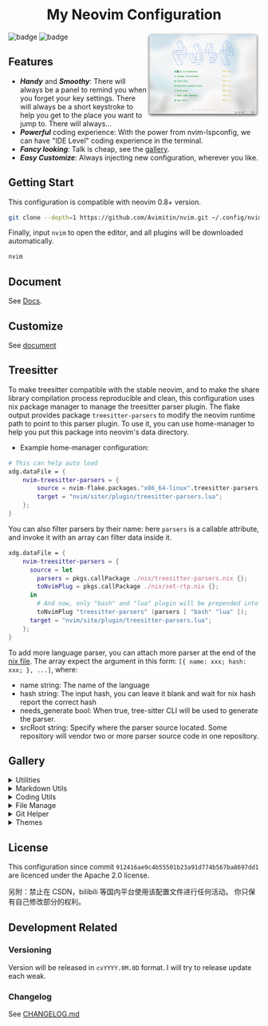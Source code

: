 <h1 align="center">My Neovim Configuration</h1>
<img src="./docs/images/screenshot.png" width="45%" align="right"/>

![badge](https://github.com/avimitin/nvim/actions/workflows/lint.yml/badge.svg)
![badge](https://img.shields.io/github/license/Avimitin/nvim)

## Features

* ***Handy*** and ***Smoothy***: There will always be a panel to remind you
when you forget your key settings. There will always be a short keystroke to help
you get to the place you want to jump to. There will always…
* ***Powerful*** coding experience: With the power from nvim-lspconfig, we can
have "IDE Level" coding experience in the terminal.
* ***Fancy looking***: Talk is cheap, see the [gallery](#Gallery).
* ***Easy Customize***: Always injecting new configuration, wherever you like.

## Getting Start

This configuration is compatible with neovim 0.8+ version.

```bash
git clone --depth=1 https://github.com/Avimitin/nvim.git ~/.config/nvim
```

Finally, input `nvim` to open the editor, and all plugins will be downloaded automatically.

```bash
nvim
```

## Document

See [Docs](https://avimitin.github.io/nvim).

## Customize

See [document](./lua/core/README.md)

## Treesitter

To make treesitter compatible with the stable neovim, and to make the share library compilation process reproducible and clean,
this configuration uses nix package manager to manage the treesitter parser plugin.
The flake output provides package `treesitter-parsers` to modify the neovim runtime path to point to this parser plugin.
To use it, you can use home-manager to help you put this package into neovim's data directory.

- Example home-manager configuration:

```nix
# This can help auto load
xdg.dataFile = {
    nvim-treesitter-parsers = {
        source = nvim-flake.packages."x86_64-linux".treesitter-parsers;
        target = "nvim/siter/plugin/treesitter-parsers.lua";
    };
}
```

You can also filter parsers by their name: here `parsers` is a callable attribute, and invoke it with an array can filter data inside it.

```nix
xdg.dataFile = {
    nvim-treesitter-parsers = {
      source = let
        parsers = pkgs.callPackage ./nix/treesitter-parsers.nix {};
        toNvimPlug = pkgs.callPackage ./nix/set-rtp.nix {};
      in
        # And now, only "bash" and "lua" plugin will be prepended into neovim runtime path
        toNvimPlug "treesitter-parsers" (parsers [ "bash" "lua" ]);
      target = "nvim/site/plugin/treesitter-parsers.lua";
    };
}
```

To add more language parser, you can attach more parser at the end of the [nix file](./nix/treesitter-parsers.nix).
The array expect the argument in this form: `[{ name: xxx; hash: xxx; }, ...]`,
where:

  - name string: The name of the language
  - hash string: The input hash, you can leave it blank and wait for nix hash report the correct hash
  - needs_generate bool: When true, tree-sitter CLI will be used to generate the parser.
  - srcRoot string: Specify where the parser source located. Some repository will vendor two or more parser source code in one repository.

## Gallery

<details>
    <summary markdown="span">Utilities</summary>

| Easy in-file jump                             |
| --------------------------------------------- |
| ![LightSpeed](./docs/images/lightspeed.png)   |

</details>


<details>
    <summary markdown="span">Markdown Utils</summary>

| Markdown Preview                                   |
|----------------------------------------------------|
| ![image](./docs/images/neovim-md.png)              |

| Table                                              |
|----------------------------------------------------|
| ![vim-table-mode-gif](./docs/images/tablemode.gif) |

</details>


<details>
    <summary markdown="span">Coding Utils</summary>

| Diagnostic Panel |
|-----------------|
| ![image](./docs/images/trouble.png)  |

| Code Completion                       |
|---------------------------------------|
| ![coding](./docs/images/nvim-cmp.png) |

| Command Completion                                 |
|----------------------------------------------------|
| ![cmp-cmdline](./docs/images/nvim-cmp-cmdline.png) |

| Inline diagnostic analytics |
|-----------------------------|
| ![lsp-line](./docs/images/inline.png) |

| Signature Help                       |
|--------------------------------------|
| ![lsp-popup](./docs/images/help.png) |

| Code Actions                                    |
|-------------------------------------------------|
| ![lsp-codeaction](./docs/images/codeaction.png) |

| Diagnostic                                      |
|-------------------------------------------------|
| ![lsp-diagnostic](./docs/images/diagnostic.png) |

| Code navigate                          |
|----------------------------------------|
| ![Navigate](./docs/images/def-ref.png) |

| Project grep                                        |
|-----------------------------------------------------|
| ![live-grep](./docs/images/telescope-live-grep.png) |

| Symbol search                                   |
|-------------------------------------------------|
| ![symbols](./docs/images/telescope-symbols.png) |

</details>

<details>
    <summary markdown="span">File Manage</summary>

| nvim-tree                                 |
|-------------------------------------------|
| ![nvim-tree](./docs/images/nvim-tree.png) |

| Find file                                           |
|-----------------------------------------------------|
| ![find-file](./docs/images/telescope-find-file.png) |

</details>

<details>
    <summary markdown="span">Git Helper</summary>

| Fugitive                                       |
|------------------------------------------------|
| ![fugitive](./docs/images/neovim-fugitive.png) |

</details>


<details>
    <summary markdown="span">Themes</summary>

| Kanagawa Theme                          |
|-----------------------------------------|
| ![kanagawa](./docs/images/kanagawa.png) |

</details>

## License

This configuration since commit `912416ae9c4b55501b23a91d774b567ba8697dd1` are
licenced under the Apache 2.0 license.

另附：禁止在 CSDN，bilibili 等国内平台使用该配置文件进行任何活动。
你只保有自己修改部分的权利。

## Development Related

### Versioning

Version will be released in `cvYYYY.0M.0D` format. I will try to release update each weak.

### Changelog

See [CHANGELOG.md](./CHANGELOG.md)

<br/>
